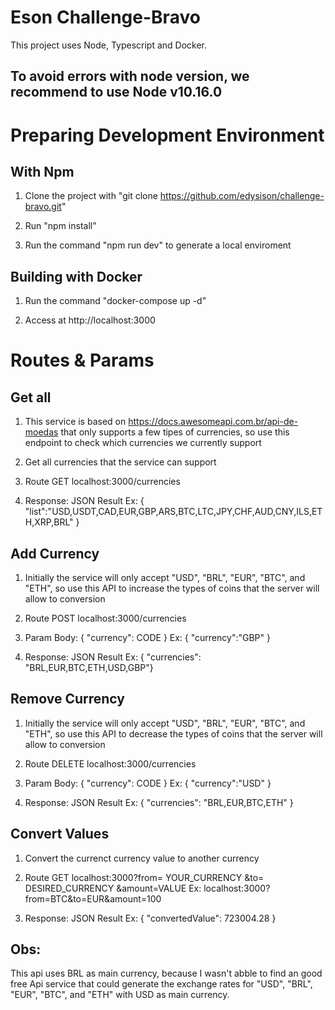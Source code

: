 # Eson Challenge-Bravo

This project uses Node, Typescript and Docker.

## To avoid errors with node version, we recommend to use Node v10.16.0

# Preparing Development Environment
## With Npm
1. Clone the project with "git clone https://github.com/edysison/challenge-bravo.git"

2. Run "npm install"

3. Run the command "npm run dev" to generate a local enviroment

## Building with Docker
1. Run the command "docker-compose up -d"

2. Access at http://localhost:3000

# Routes & Params
## Get all
1. This service is based on https://docs.awesomeapi.com.br/api-de-moedas that only supports a few tipes of currencies, so use this endpoint to check which currencies we currently support

2. Get all currencies that the service can support

3. Route GET localhost:3000/currencies

4. Response: JSON Result  Ex: { "list":"USD,USDT,CAD,EUR,GBP,ARS,BTC,LTC,JPY,CHF,AUD,CNY,ILS,ETH,XRP,BRL" } 

## Add Currency 
1. Initially the service will only accept "USD", "BRL", "EUR", "BTC", and "ETH", so use this API to increase the types of coins that the server will allow to conversion

2. Route POST localhost:3000/currencies

3. Param Body: { "currency": CODE } Ex: { "currency":"GBP" }

3. Response: JSON Result  Ex: { "currencies": "BRL,EUR,BTC,ETH,USD,GBP"}


## Remove Currency 
1. Initially the service will only accept "USD", "BRL", "EUR", "BTC", and "ETH", so use this API to decrease the types of coins that the server will allow to conversion

2. Route DELETE localhost:3000/currencies

3. Param Body: { "currency": CODE } Ex: { "currency":"USD" }

4. Response: JSON Result  Ex: { "currencies": "BRL,EUR,BTC,ETH" }


## Convert Values
1. Convert the currenct currency value to another currency

2. Route GET localhost:3000?from= YOUR_CURRENCY &to= DESIRED_CURRENCY &amount=VALUE   Ex: localhost:3000?from=BTC&to=EUR&amount=100 

3. Response: JSON Result  Ex: { "convertedValue": 723004.28 } 

## Obs:
This api uses BRL as main currency, because I wasn't abble to find an good free Api service that could generate the exchange rates for "USD", "BRL", "EUR", "BTC", and "ETH" with USD as main currency.